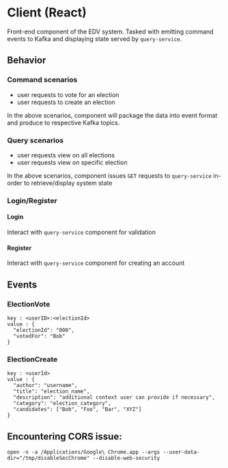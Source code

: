 # Client (React)

Front-end component of the EDV system. Tasked with emitting command events to Kafka and displaying state served by `query-service`.

## Behavior

### Command scenarios

- user requests to vote for an election
- user requests to create an election

In the above scenarios, component will package the data into event format and produce to respective Kafka topics.


### Query scenarios

- user requests view on all elections
- user requests view on specific election

In the above scenarios, component issues `GET` requests to `query-service` in-order to retrieve/display system state 


### Login/Register

#### Login

Interact with `query-service` component for validation

#### Register

Interact with `query-service` component for creating an account 



## Events

### ElectionVote

```
key : <userID>:<electionId>
value : {
  "electionId": "000",
  "votedFor": "Bob"
}
```


### ElectionCreate

```
key : <userId>
value : {
  "author": "username",
  "title": "election_name",
  "description": "additional context user can provide if necessary",
  "category": "election_category",
  "candidates": ["Bob", "Foo", "Bar", "XYZ"]
}
```


## Encountering CORS issue:

```
open -n -a /Applications/Google\ Chrome.app --args --user-data-dir="/tmp/disableSecChrome" --disable-web-security
```
